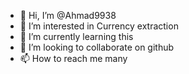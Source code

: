 - 👋 Hi, I’m @Ahmad9938
- 👀 I’m interested in Currency extraction
- 🌱 I’m currently learning this
- 💞️ I’m looking to collaborate on github
- 📫 How to reach me many

<!---
Ahmad9938/Ahmad9938 is a ✨ special ✨ repository because its `README.md` (this file) appears on your GitHub profile.
You can click the Preview link to take a look at your changes.
--->
